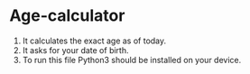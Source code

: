 # Age-calculator
1. It calculates the exact age as of today. 
2. It asks for your date of birth.  
3. To run this file Python3 should be installed on your device.
